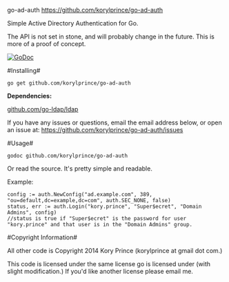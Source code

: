 go-ad-auth
https://github.com/korylprince/go-ad-auth

Simple Active Directory Authentication for Go.

The API is not set in stone, and will probably change in the future. This is more of a proof of concept.

[![GoDoc](https://godoc.org/github.com/korylprince/go-ad-auth?status.svg)](https://godoc.org/github.com/korylprince/go-ad-auth)

#Installing#

`go get github.com/korylprince/go-ad-auth`

**Dependencies:**

[github.com/go-ldap/ldap](https://github.com/go-ldap/ldap)

If you have any issues or questions, email the email address below, or open an issue at:
https://github.com/korylprince/go-ad-auth/issues

#Usage#

`godoc github.com/korylprince/go-ad-auth`

Or read the source. It's pretty simple and readable.

Example:

    config := auth.NewConfig("ad.example.com", 389, "ou=default,dc=example,dc=com", auth.SEC_NONE, false)
    status, err := auth.Login("kory.prince", "Super$ecret", "Domain Admins", config)
    //status is true if "Super$ecret" is the password for user "kory.prince" and that user is in the "Domain Admins" group.


#Copyright Information#

All other code is Copyright 2014 Kory Prince (korylprince at gmail dot com.)

This code is licensed under the same license go is licensed under (with slight modification.) If you'd like another license please email me.
